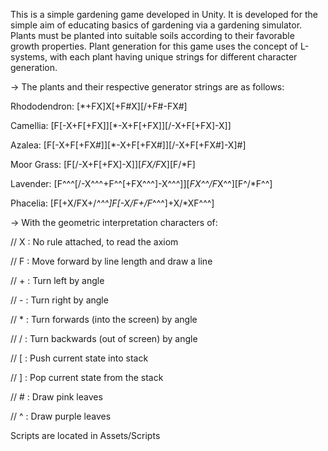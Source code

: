 This is a simple gardening game developed in Unity. It is developed for the simple aim of educating basics of gardening via a gardening simulator. Plants must be planted into suitable soils according to their favorable growth properties. 
Plant generation for this game uses the concept of L-systems, with each plant having unique strings for different character generation.

-> The plants and their respective generator strings are as follows:

Rhododendron: [*+FX]X[+F#X][/+F#-FX#]

Camellia: [F[-X+F[+FX]][*-X+F[+FX]][/-X+F[+FX]-X]]

Azalea: [F[-X+F[+FX#]][*-X+F[+FX#]][/-X+F[+FX#]-X]#]

Moor Grass: [F[/-X+F[+FX]-X]][*FX/F*X][F/*F]

Lavender: [F^^^[/-X^^^+F^^[+FX^^^]-X^^^]][*FX^^/F*X^^][F^/*F^^]

Phacelia: [F[+X/FX+/*^^^]F[-X/F+/F*^^^]+X/*XF^^^]


-> With the geometric interpretation characters of:

// X : No rule attached, to read the axiom

// F : Move forward by line length and draw a line

// + : Turn left by angle

// - : Turn right by angle

// * : Turn forwards (into the screen) by angle

// / : Turn backwards (out of screen) by angle

// [ : Push current state into stack

// ] : Pop current state from the stack

// # : Draw pink leaves

// ^ : Draw purple leaves

Scripts are located in Assets/Scripts
